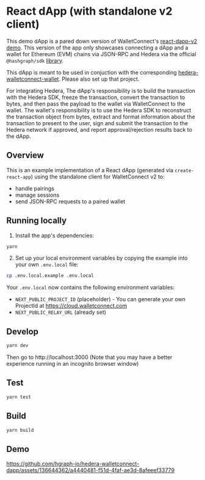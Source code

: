 # React dApp (with standalone v2 client)

This demo dApp is a pared down version of WalletConnect's [react-dapp-v2 demo](https://github.com/WalletConnect/web-examples/tree/main/dapps/react-dapp-v2). This version of the app only showcases connecting a dApp and a wallet for Ethereum (EVM) chains via JSON-RPC and Hedera via the official `@hashgraph/sdk` [library](https://github.com/hashgraph/hedera-sdk-js).

This dApp is meant to be used in conjuction with the corresponding [hedera-walletconnect-wallet](https://github.com/hgraph-io/hedera-walletconnect-wallet). Please also set up that project.

For integrating Hedera, The dApp's responsibility is to build the transaction with the Hedera SDK, freeze the transaction, convert the transaction to bytes, and then pass the payload to the wallet via WalletConnect to the wallet. The wallet's responsibility is to use the Hedera SDK to reconstruct the transaction object from bytes, extract and format information about the transaction to present to the user, sign and submit the transaction to the Hedera network if approved, and report approval/rejection results back to the dApp.

## Overview

This is an example implementation of a React dApp (generated via `create-react-app`) using the standalone
client for WalletConnect v2 to:

- handle pairings
- manage sessions
- send JSON-RPC requests to a paired wallet

## Running locally

1. Install the app's dependencies:

```bash
yarn
```

2. Set up your local environment variables by copying the example into your own `.env.local` file:

```bash
cp .env.local.example .env.local
```

Your `.env.local` now contains the following environment variables:

- `NEXT_PUBLIC_PROJECT_ID` (placeholder) - You can generate your own ProjectId at https://cloud.walletconnect.com
- `NEXT_PUBLIC_RELAY_URL` (already set)

## Develop

```bash
yarn dev
```

Then go to http://localhost:3000 (Note that you may have a better experience running in an incognito browser window)

## Test

```bash
yarn test
```

## Build

```bash
yarn build
```

## Demo

https://github.com/hgraph-io/hedera-walletconnect-dapp/assets/136644362/a4440481-f51d-4faf-ae3d-8afeeef33779


